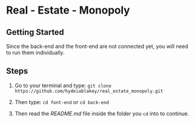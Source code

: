 Real - Estate - Monopoly
=======


Getting Started
-----

Since the back-end and the front-end are not connected yet, you will need to run them individually.

## Steps
1. Go to your terminal and type: `git clone https://github.com/hydeiablakey/real_estate_monopoly.git`

2. Then type: `cd font-end` or `cd back-end`
3. Then read the *README.md* file inside the folder you `cd` into to continue.